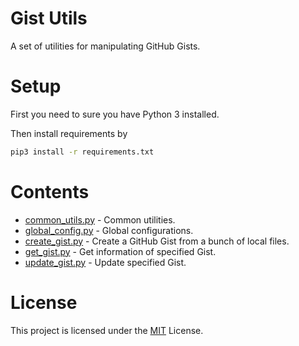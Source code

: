 # Gist Utils

A set of utilities for manipulating GitHub Gists. 

# Setup

First you need to sure you have Python 3 installed. 

Then install requirements by

```bash
pip3 install -r requirements.txt
```

# Contents

+ [common_utils.py](gist_utils/utils/common_utils.py) - Common utilities.
+ [global_config.py](gist_utils/global_config.py) - Global configurations.
+ [create_gist.py](gist_utils/create_gist.py) - Create a GitHub Gist from a bunch of local files.
+ [get_gist.py](gist_utils/get_gist.py) - Get information of specified Gist.
+ [update_gist.py](gist_utils/update_gist.py) - Update specified Gist.

# License
This project is licensed under the [MIT](LICENSE) License.

